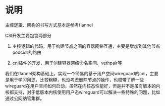 # 说明

主控逻辑、架构的书写方式基本是参考flannel

CSI开发主要包含两部分

1. 主控逻辑的代码，用于构建节点之间的容器网络互通，主要是增加到其他节点podcidr的路由

2. cni插件的开发，用于创建容器网络命名空间、vethpair等

我们在flannel架构基础上，实现一个简易的基于用户空间wireguard的cni，主要是用于学习用途，比较粗糙，也没考虑删除节点的操作，也顺带了解一些wireguard在用户空间如何启动，虽然在内核态性能好，但是并不是虽有版本的内核都支持，对于低版本内核使用用户态wireguard可以解决一些特殊的问题，比如通过公网纳管集群。



